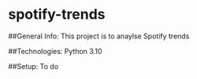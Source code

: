 # spotify-trends

##General Info:
This project is to anaylse Spotify trends

##Technologies:
Python 3.10

##Setup:
To do
